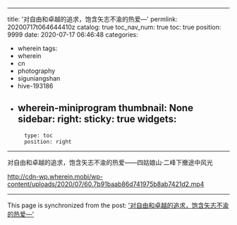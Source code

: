 
---
title: '对自由和卓越的追求，饱含矢志不渝的热爱—'
permlink: 20200717t064644410z
catalog: true
toc_nav_num: true
toc: true
position: 9999
date: 2020-07-17 06:46:48
categories:
- wherein
tags:
- wherein
- cn
- photography
- siguniangshan
- hive-193186
- wherein-miniprogram
thumbnail: None
sidebar:
    right:
        sticky: true
widgets:
    -
        type: toc
        position: right
---


对自由和卓越的追求，饱含矢志不渝的热爱——四姑娘山·二峰下撤途中风光

http://cdn-wp.wherein.mobi/wp-content/uploads/2020/07/60.7b91baab86d741975b8ab7421d2.mp4

- - -

This page is synchronized from the post: ['对自由和卓越的追求，饱含矢志不渝的热爱—'](https://steemit.com/@iguazi123/20200717t064644410z)
